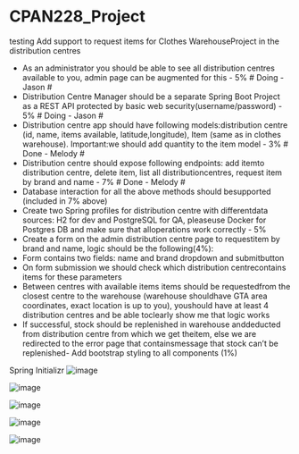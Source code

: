# CPAN228_Project
testing
Add support to request items for Clothes WarehouseProject in the distribution centres
- As an administrator you should be able to see all distribution centres available to you, admin page can be augmented for this - 5% # Doing - Jason #
- Distribution Centre Manager should be a separate Spring Boot Project as a REST API protected by basic web security(username/password) - 5% # Doing - Jason #
- Distribution centre app should have following models:distribution centre (id, name, items available, latitude,longitude), Item (same as in clothes warehouse). Important:we should add quantity to the item model - 3% # Done - Melody #
- Distribution centre should expose following endpoints: add itemto distribution centre, delete item, list all distributioncentres, request item by brand and name - 7% # Done - Melody #
- Database interaction for all the above methods should besupported (included in 7% above)
- Create two Spring profiles for distribution centre with differentdata sources: H2 for dev and PostgreSQL for QA, pleaseuse Docker for Postgres DB and make sure that alloperations work correctly - 5%
- Create a form on the admin distribution centre page to requestitem by brand and name, logic should be the following(4%):
- Form contains two fields: name and brand dropdown and submitbutton
- On form submission we should check which distribution centrecontains items for these parameters
- Between centres with available items items should be requestedfrom the closest centre to the warehouse (warehouse shouldhave GTA area coordinates, exact location is up to you), youshould have at least 4 distribution centres and be able toclearly show me that logic works
- If successful, stock should be replenished in warehouse anddeducted from distribution centre from which we get theitem, else we are redirected to the error page that containsmessage that stock can’t be replenished- Add bootstrap styling to all components (1%)

Spring Initializr
![image](https://user-images.githubusercontent.com/32995324/229323795-ea937b64-6802-42e2-9164-4784f8210c52.png)
 
 ![image](https://user-images.githubusercontent.com/32995324/229535296-2381846e-cf9c-4d50-bf8a-ee72d1a446c0.png)

![image](https://user-images.githubusercontent.com/32995324/229535345-3983ccd0-051c-45f7-bd53-d3dfa7c01137.png)

 ![image](https://user-images.githubusercontent.com/32995324/229535388-a686075e-a97d-4d8f-92cc-3922ea33a1bc.png)

![image](https://user-images.githubusercontent.com/32995324/229535429-8eed3a16-2ce4-433e-80c4-837c1c9ae842.png)

 



